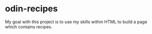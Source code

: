 # odin-recipes

My goal with this project is to use my skills within HTML to build a page which contains recipes.